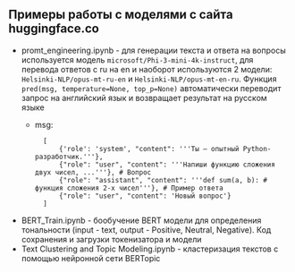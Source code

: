 Примеры работы с моделями с сайта huggingface.co
----

- promt_engineering.ipynb - для генерации текста и ответа на вопросы используется модель ```microsoft/Phi-3-mini-4k-instruct```, для перевода ответов с ru на en и наоборот используются 2 модели: ```Helsinki-NLP/opus-mt-ru-en``` и ```Helsinki-NLP/opus-mt-en-ru```. Функция ```pred(msg, temperature=None, top_p=None)``` автоматически переводит запрос на английский язык и возвращает результат на русском языке
    - msg: 

            [
                {'role': 'system', "content": '''Ты — опытный Python-разработчик.'''},
                {"role": "user", "content": '''Напиши функцию сложения двух чисел, ...'''}, # Вопрос
                {"role": "assistant", "content": '''def sum(a, b): # функция сложения 2-х чисел'''}, # Пример ответа
                {"role": "user", "content": 'Новый вопрос'}
            ]

- BERT_Train.ipynb - бообучение BERT модели для определения тональности (input - text, output - Positive, Neutral, Negative). Код сохранения и загрузки токенизатора и модели
- Text Clustering and Topic Modeling.ipynb - кластеризация текстов с помощью нейронной сети BERTopic